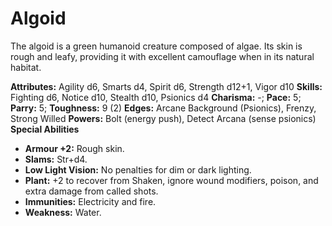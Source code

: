 # Algoid

The algoid is a green humanoid creature composed of algae. Its skin
is rough and leafy, providing it with excellent camouflage when in its
natural habitat.

**Attributes:** Agility d6, Smarts d4, Spirit d6, Strength d12+1, Vigor
d10
**Skills:** Fighting d6, Notice d10, Stealth d10, Psionics d4
**Charisma:** -; **Pace:** 5; **Parry:** 5; **Toughness:** 9 (2)
**Edges:** Arcane Background (Psionics), Frenzy, Strong Willed
**Powers:** Bolt (energy push), Detect Arcana (sense psionics)
**Special Abilities**

- **Armour +2:** Rough skin.
- **Slams:** Str+d4.
- **Low Light Vision:** No penalties for dim or dark lighting.
- **Plant:** +2 to recover from Shaken, ignore wound modifiers, poison,
and extra damage from called shots.
- **Immunities:** Electricity and fire.
- **Weakness:** Water.
